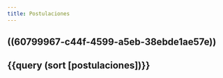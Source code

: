```yaml
---
title: Postulaciones
---
```


## ((60799967-c44f-4599-a5eb-38ebde1ae57e))
## {{query (sort [postulaciones])}}
